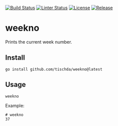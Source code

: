 [![Build Status](https://github.com/tischda/weekno/actions/workflows/build.yml/badge.svg)](https://github.com/tischda/weekno/actions/workflows/build.yml)
[![Linter Status](https://github.com/tischda/weekno/actions/workflows/linter.yml/badge.svg)](https://github.com/tischda/weekno/actions/workflows/linter.yml)
[![License](https://img.shields.io/github/license/tischda/weekno)](/LICENSE)
[![Release](https://img.shields.io/github/release/tischda/weekno.svg)](https://github.com/tischda/weekno/releases/latest)

# weekno

Prints the current week number.

## Install

~~~
go install github.com/tischda/weekno@latest
~~~

## Usage

~~~
weekno
~~~

Example:

~~~
# weekno
37
~~~
